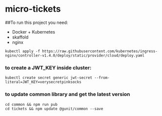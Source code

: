 # micro-tickets

##To run this project you need:

- Docker + Kubernetes
- skaffold
- nginx
```
kubectl apply -f https://raw.githubusercontent.com/kubernetes/ingress-nginx/controller-v1.4.0/deploy/static/provider/cloud/deploy.yaml
```


### to create a JWT_KEY inside cluster:
```
kubectl create secret generic jwt-secret --from-literal=JWT_KEY=verysecretpinksocks
```

### to update common library and get the latest version
```
cd common && npm run pub
cd tickets && npm update @gunit/common --save
```
